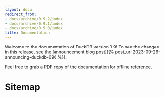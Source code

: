 ```yaml
---
layout: docu
redirect_from:
- docs/archive/0.9.2/index
- docs/archive/0.9.1/index
- docs/archive/0.9.0/index
title: Documentation
---
```


Welcome to the documentation of DuckDB version 0.9!
To see the changes in this release, see the [announcement blog post]({% post_url 2023-09-26-announcing-duckdb-090 %}).

Feel free to grab a <a href="https://blobs.duckdb.org/docs/duckdb-docs-0.9.2.pdf">PDF copy</a> of the documentation for offline reference.


<h1>Sitemap</h1>

<div id="docusitemaphere"></div>
